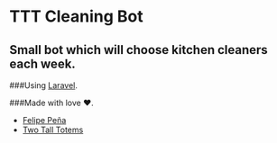 # TTT Cleaning Bot

## Small bot which will choose kitchen cleaners each week. 

###Using [Laravel](http://www.laravel.com).

###Made with love ❤.

* [Felipe Peña](felipe.pena@twotalltotems.com)
* [Two Tall Totems](https://www.twotalltotems.com)

